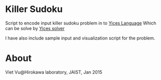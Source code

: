 # Killer Sudoku

Script to encode input killer sudoku problem in to [Yices Language](http://yices.csl.sri.com/language.shtml)
Which can be solve by [Yices solver](http://yices.csl.sri.com/index.shtml)

I have also include sample input and visualization script for the problem.

# About
Viet Vu@Hirokawa laboratory, JAIST, Jan 2015